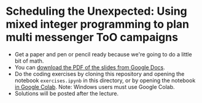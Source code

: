 # Scheduling the Unexpected: Using mixed integer programming to plan multi messenger ToO campaigns

- Get a paper and pen or pencil ready because we're going to do a little bit of math.
- You can [download the PDF of the slides from Google Docs](https://drive.google.com/file/d/1B8vBuKIro18T3ZF7vmRLXP6Pr23AiRni/view?usp=share_link).
- Do the coding exercises by cloning this repository and opening the notebook `exercises.ipynb` in this directory, or by opening the notebook [in Google Colab](https://colab.research.google.com/github/ZTF-Summer-School/ztf_summer_school_2024/blob/main/lectures/03-milp/exercises.ipynb). Note: Windows users must use Google Colab.
- Solutions will be posted after the lecture.
